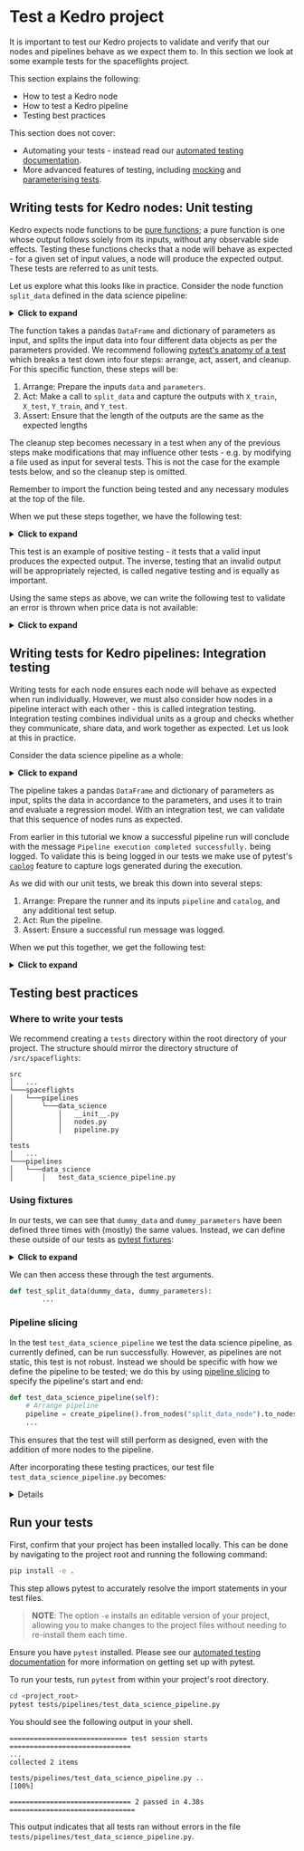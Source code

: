 # Test a Kedro project

It is important to test our Kedro projects to validate and verify that our nodes and pipelines behave as we expect them to. In this section we look at some example tests for the spaceflights project.

This section explains the following:

* How to test a Kedro node
* How to test a Kedro pipeline
* Testing best practices


This section does not cover:

* Automating your tests - instead read our [automated testing documentation](../develop/automated_testing.md).
* More advanced features of testing, including [mocking](https://realpython.com/python-mock-library/#what-is-mocking) and [parameterising tests](https://docs.pytest.org/en/7.1.x/example/parametrize.html).


## Writing tests for Kedro nodes: Unit testing

Kedro expects node functions to be [pure functions](https://realpython.com/python-functional-programming/#what-is-functional-programming); a pure function is one whose output follows solely from its inputs, without any observable side effects. Testing these functions checks that a node will behave as expected - for a given set of input values, a node will produce the expected output. These tests are referred to as unit tests.

Let us explore what this looks like in practice. Consider the node function `split_data` defined in the data science pipeline:

<details>
<summary><b>Click to expand</b></summary>

```python
def split_data(data: pd.DataFrame, parameters: dict[str, Any]) -> Tuple:
    """Splits data into features and targets training and test sets.

    Args:
        data: Data containing features and target.
        parameters: Parameters defined in parameters_data_science.yml.
    Returns:
        Split data.
    """
    X = data[parameters["features"]]
    y = data["price"]
    X_train, X_test, y_train, y_test = train_test_split(
        X, y, test_size=parameters["test_size"], random_state=parameters["random_state"]
    )
    return X_train, X_test, y_train, y_test
```

</details>

The function takes a pandas `DataFrame` and dictionary of parameters as input, and splits the input data into four different data objects as per the parameters provided. We recommend following [pytest's anatomy of a test](https://docs.pytest.org/en/7.1.x/explanation/anatomy.html#anatomy-of-a-test) which breaks a test down into four  steps: arrange, act, assert, and cleanup. For this specific function, these steps will be:

1. Arrange: Prepare the inputs `data` and `parameters`.
2. Act: Make a call to `split_data` and capture the outputs with `X_train`, `X_test`, `Y_train`, and `Y_test`.
3. Assert: Ensure that the length of the outputs are the same as the expected lengths

The cleanup step becomes necessary in a test when any of the previous steps make modifications that may influence other tests - e.g. by modifying a file used as input for several tests. This is not the case for the example tests below, and so the cleanup step is omitted.

Remember to import the function being tested and any necessary modules at the top of the file.

When we put these steps together, we have the following test:

<details>
<summary><b>Click to expand</b></summary>

```python
# NOTE: This example test is yet to be refactored.
# A complete version is available under the testing best practices section.

import pandas as pd
from spaceflights.pipelines.data_science.nodes import split_data

def test_split_data():
    # Arrange
    dummy_data = pd.DataFrame(
        {
            "engines": [1, 2, 3],
            "crew": [4, 5, 6],
            "passenger_capacity": [5, 6, 7],
            "price": [120, 290, 30],
        }
    )

    dummy_parameters = {
        "model_options": {
            "test_size": 0.2,
            "random_state": 3,
            "features": ["engines", "passenger_capacity", "crew"],
        }
    }

    # Act
    X_train, X_test, y_train, y_test = split_data(dummy_data, dummy_parameters["model_options"])

    # Assert
    assert len(X_train) == 2
    assert len(y_train) == 2
    assert len(X_test) == 1
    assert len(y_test) == 1
```

</details>


This test is an example of positive testing - it tests that a valid input produces the expected output. The inverse, testing that an invalid output will be appropriately rejected, is called negative testing and is equally as important.

Using the same steps as above, we can write the following test to validate an error is thrown when price data is not available:

<details>
<summary><b>Click to expand</b></summary>

```python
# NOTE: This example test is yet to be refactored.
# A complete version is available under the testing best practices section.

import pandas as pd
from spaceflights.pipelines.data_science.nodes import split_data

def test_split_data_missing_price():
    # Arrange
    dummy_data = pd.DataFrame(
        {
            "engines": [1, 2, 3],
            "crew": [4, 5, 6],
            "passenger_capacity": [5, 6, 7],
            # Note the missing price data
        }
    )

    dummy_parameters = {
        "model_options": {
            "test_size": 0.2,
            "random_state": 3,
            "features": ["engines", "passenger_capacity", "crew"],
        }
    }

    with pytest.raises(KeyError) as e_info:
        # Act
        X_train, X_test, y_train, y_test = split_data(dummy_data, dummy_parameters["model_options"])

    # Assert
    assert "price" in str(e_info.value) # checks that the error is about the missing price data
```
</details>

## Writing tests for Kedro pipelines: Integration testing

Writing tests for each node ensures each node will behave as expected when run individually. However, we must also consider how nodes in a pipeline interact with each other - this is called integration testing. Integration testing combines individual units as a group and checks whether they communicate, share data, and work together as expected. Let us look at this in practice.

Consider the data science pipeline as a whole:

<details>
<summary><b>Click to expand</b></summary>

```python
from kedro.pipeline import Pipeline, node, pipeline
from .nodes import evaluate_model, split_data, train_model


def create_pipeline(**kwargs) -> Pipeline:
    return Pipeline(
        [
            Node(
                func=split_data,
                inputs=["model_input_table", "params:model_options"],
                outputs=["X_train", "X_test", "y_train", "y_test"],
                name="split_data_node",
            ),
            Node(
                func=train_model,
                inputs=["X_train", "y_train"],
                outputs="regressor",
                name="train_model_node",
            ),
            Node(
                func=evaluate_model,
                inputs=["regressor", "X_test", "y_test"],
                outputs=None,
                name="evaluate_model_node",
            ),
        ]
    )
```
</details>

The pipeline takes a pandas `DataFrame` and dictionary of parameters as input, splits the data in accordance to the parameters, and uses it to train and evaluate a regression model. With an integration test, we can validate that this sequence of nodes runs as expected.

From earlier in this tutorial we know a successful pipeline run will conclude with the message `Pipeline execution completed successfully.` being logged. To validate this is being logged in our tests we make use of pytest's [`caplog`](https://docs.pytest.org/en/7.1.x/how-to/logging.html#caplog-fixture) feature to capture logs generated during the execution.

As we did with our unit tests, we break this down into several steps:

1. Arrange: Prepare the runner and its inputs `pipeline` and `catalog`, and any additional test setup.
2. Act: Run the pipeline.
3. Assert: Ensure a successful run message was logged.

When we put this together, we get the following test:

<details>
<summary><b>Click to expand</b></summary>

```python
# NOTE: This example test is yet to be refactored.
# A complete version is available under the testing best practices section.

import logging
import pandas as pd
from kedro.io import DataCatalog
from kedro.runner import SequentialRunner
from spaceflights.pipelines.data_science import create_pipeline as create_ds_pipeline

def test_data_science_pipeline(caplog):    # Note: caplog is passed as an argument
    # Arrange pipeline
    pipeline = create_ds_pipeline()

    # Arrange data catalog
    catalog = DataCatalog()

    dummy_data = pd.DataFrame(
        {
            "engines": [1, 2, 3],
            "crew": [4, 5, 6],
            "passenger_capacity": [5, 6, 7],
            "price": [120, 290, 30],
        }
    )

    duummy_parameters = {
        "model_options": {
            "test_size": 0.2,
            "random_state": 3,
            "features": ["engines", "passenger_capacity", "crew"],
        }
    }

    catalog.add_feed_dict(
        {
            "model_input_table" : dummy_data,
            "params:model_options": dummy_parameters["model_options"],
        }
    )

    # Arrange the log testing setup
    caplog.set_level(logging.DEBUG, logger="kedro") # Ensure all logs produced by Kedro are captured
    successful_run_msg = "Pipeline execution completed successfully."

    # Act
    SequentialRunner().run(pipeline, catalog)

    # Assert
    assert successful_run_msg in caplog.text

```

</details>

## Testing best practices

### Where to write your tests

We recommend creating a `tests` directory within the root directory of your project. The structure should mirror the directory structure of `/src/spaceflights`:

```
src
│   ...
└───spaceflights
│   └───pipelines
│       └───data_science
│           │   __init__.py
│           │   nodes.py
│           │   pipeline.py
│
tests
|   ...
└───pipelines
│   └───data_science
│       │   test_data_science_pipeline.py
```


### Using fixtures

In our tests, we can see that `dummy_data` and `dummy_parameters` have been defined three times with (mostly) the same values. Instead, we can define these outside of our tests as [pytest fixtures](https://docs.pytest.org/en/6.2.x/fixture.html#fixture):

<details>
<summary><b>Click to expand</b></summary>

```python
import pytest

@pytest.fixture
def dummy_data():
    return pd.DataFrame(
        {
            "engines": [1, 2, 3],
            "crew": [4, 5, 6],
            "passenger_capacity": [5, 6, 7],
            "price": [120, 290, 30],
        }
    )

@pytest.fixture
def dummy_parameters():
    parameters = {
        "model_options": {
            "test_size": 0.2,
            "random_state": 3,
            "features": ["engines", "passenger_capacity", "crew"],
        }
    }
    return parameters
```

</details>

We can then access these through the test arguments.

```python
def test_split_data(dummy_data, dummy_parameters):
        ...
```

### Pipeline slicing

In the test `test_data_science_pipeline` we test the data science pipeline, as currently defined, can be run successfully. However, as pipelines are not static, this test is not robust. Instead we should be specific with how we define the pipeline to be tested; we do this by using [pipeline slicing](../build/slice_a_pipeline.md#slice-a-pipeline-by-running-specified-nodes) to specify the pipeline's start and end:

```python
def test_data_science_pipeline(self):
    # Arrange pipeline
    pipeline = create_pipeline().from_nodes("split_data_node").to_nodes("evaluate_model_node")
    ...
```

This ensures that the test will still perform as designed, even with the addition of more nodes to the pipeline.


After incorporating these testing practices, our test file `test_data_science_pipeline.py` becomes:

<details>

```python
# tests/pipelines/test_data_science_pipeline.py

import logging
import pandas as pd
import pytest

from kedro.io import DataCatalog
from kedro.runner import SequentialRunner
from spaceflights.pipelines.data_science import create_pipeline as create_ds_pipeline
from spaceflights.pipelines.data_science.nodes import split_data

@pytest.fixture
def dummy_data():
    return pd.DataFrame(
        {
            "engines": [1, 2, 3],
            "crew": [4, 5, 6],
            "passenger_capacity": [5, 6, 7],
            "price": [120, 290, 30],
        }
    )

@pytest.fixture
def dummy_parameters():
    parameters = {
        "model_options": {
            "test_size": 0.2,
            "random_state": 3,
            "features": ["engines", "passenger_capacity", "crew"],
        }
    }
    return parameters


def test_split_data(dummy_data, dummy_parameters):
    X_train, X_test, y_train, y_test = split_data(
        dummy_data, dummy_parameters["model_options"]
    )
    assert len(X_train) == 2
    assert len(y_train) == 2
    assert len(X_test) == 1
    assert len(y_test) == 1

def test_split_data_missing_price(dummy_data, dummy_parameters):
    dummy_data_missing_price = dummy_data.drop(columns="price")
    with pytest.raises(KeyError) as e_info:
        X_train, X_test, y_train, y_test = split_data(dummy_data_missing_price, dummy_parameters["model_options"])

    assert "price" in str(e_info.value)

def test_data_science_pipeline(caplog, dummy_data, dummy_parameters):
    pipeline = (
        create_ds_pipeline()
        .from_nodes("split_data_node")
        .to_nodes("evaluate_model_node")
    )
    catalog = DataCatalog()
    catalog.add_feed_dict(
        {
            "model_input_table" : dummy_data,
            "params:model_options": dummy_parameters["model_options"],
        }
    )

    caplog.set_level(logging.DEBUG, logger="kedro")
    successful_run_msg = "Pipeline execution completed successfully."

    SequentialRunner().run(pipeline, catalog)

    assert successful_run_msg in caplog.text

```

</details>

## Run your tests

First, confirm that your project has been installed locally. This can be done by navigating to the project root and running the following command:

```bash
pip install -e .
```

This step allows pytest to accurately resolve the import statements in your test files.

>**NOTE**: The option `-e` installs an editable version of your project, allowing you to make changes to the project files without needing to re-install them each time.

Ensure you have `pytest` installed. Please see our [automated testing documentation](../develop/automated_testing.md) for more information on getting set up with pytest.

To run your tests, run `pytest` from within your project's root directory.

```bash
cd <project_root>
pytest tests/pipelines/test_data_science_pipeline.py
```

You should see the following output in your shell.

```
============================= test session starts ==============================
...
collected 2 items

tests/pipelines/test_data_science_pipeline.py ..                                                  [100%]

============================== 2 passed in 4.38s ===============================
```

This output indicates that all tests ran without errors in the file `tests/pipelines/test_data_science_pipeline.py`.
